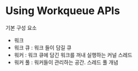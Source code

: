 # Using Workqueue APIs
기본 구성 요소
- 워크 
- 워크 큐 : 워크 들이 담길 큐
- 워커 : 워크 큐에 담긴 워크를 꺼내 실행하는 커널 스레드
- 워커 풀 : 워커들이 관리하는 공간. 스레드 풀 개념

